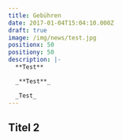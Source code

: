 ```yaml
---
title: Gebühren
date: 2017-01-04T15:04:10.000Z
draft: true
image: /img/news/test.jpg
positionx: 50
positiony: 50
description: |-
  **Test**

  _**Test**_

  _Test_
---
```


## Titel 2
